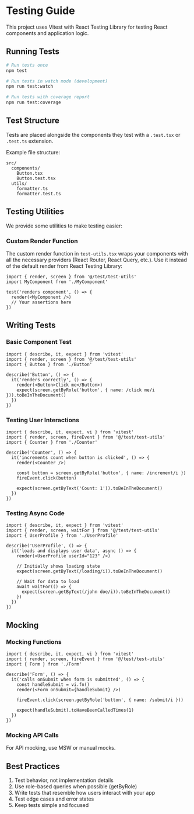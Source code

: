 # Testing Guide

This project uses Vitest with React Testing Library for testing React components and application logic.

## Running Tests

```bash
# Run tests once
npm test

# Run tests in watch mode (development)
npm run test:watch

# Run tests with coverage report
npm run test:coverage
```

## Test Structure

Tests are placed alongside the components they test with a `.test.tsx` or `.test.ts` extension.

Example file structure:
```
src/
  components/
    Button.tsx
    Button.test.tsx
  utils/
    formatter.ts
    formatter.test.ts
```

## Testing Utilities

We provide some utilities to make testing easier:

### Custom Render Function

The custom render function in `test-utils.tsx` wraps your components with all the necessary providers (React Router, React Query, etc.). Use it instead of the default render from React Testing Library:

```tsx
import { render, screen } from '@/test/test-utils'
import MyComponent from './MyComponent'

test('renders component', () => {
  render(<MyComponent />)
  // Your assertions here
})
```

## Writing Tests

### Basic Component Test

```tsx
import { describe, it, expect } from 'vitest'
import { render, screen } from '@/test/test-utils'
import { Button } from './Button'

describe('Button', () => {
  it('renders correctly', () => {
    render(<Button>Click me</Button>)
    expect(screen.getByRole('button', { name: /click me/i })).toBeInTheDocument()
  })
})
```

### Testing User Interactions

```tsx
import { describe, it, expect, vi } from 'vitest'
import { render, screen, fireEvent } from '@/test/test-utils'
import { Counter } from './Counter'

describe('Counter', () => {
  it('increments count when button is clicked', () => {
    render(<Counter />)
    
    const button = screen.getByRole('button', { name: /increment/i })
    fireEvent.click(button)
    
    expect(screen.getByText('Count: 1')).toBeInTheDocument()
  })
})
```

### Testing Async Code

```tsx
import { describe, it, expect } from 'vitest'
import { render, screen, waitFor } from '@/test/test-utils'
import { UserProfile } from './UserProfile'

describe('UserProfile', () => {
  it('loads and displays user data', async () => {
    render(<UserProfile userId="123" />)
    
    // Initially shows loading state
    expect(screen.getByText(/loading/i)).toBeInTheDocument()
    
    // Wait for data to load
    await waitFor(() => {
      expect(screen.getByText(/john doe/i)).toBeInTheDocument()
    })
  })
})
```

## Mocking

### Mocking Functions

```tsx
import { describe, it, expect, vi } from 'vitest'
import { render, screen, fireEvent } from '@/test/test-utils'
import { Form } from './Form'

describe('Form', () => {
  it('calls onSubmit when form is submitted', () => {
    const handleSubmit = vi.fn()
    render(<Form onSubmit={handleSubmit} />)
    
    fireEvent.click(screen.getByRole('button', { name: /submit/i }))
    
    expect(handleSubmit).toHaveBeenCalledTimes(1)
  })
})
```

### Mocking API Calls

For API mocking, use MSW or manual mocks.

## Best Practices

1. Test behavior, not implementation details
2. Use role-based queries when possible (getByRole)
3. Write tests that resemble how users interact with your app
4. Test edge cases and error states
5. Keep tests simple and focused 